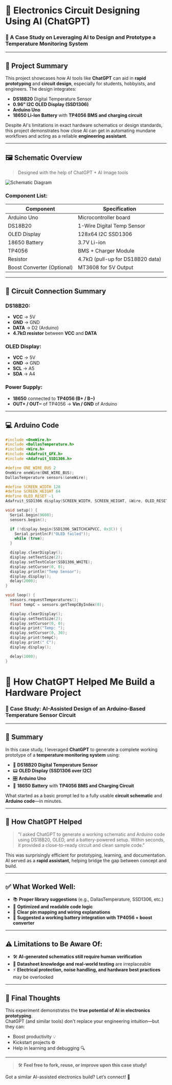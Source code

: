 # 🔧 Electronics Circuit Designing Using AI (ChatGPT)  
### 📌 A Case Study on Leveraging AI to Design and Prototype a Temperature Monitoring System

---

## 📍 Project Summary

This project showcases how AI tools like **ChatGPT** can aid in **rapid prototyping** and **circuit design**, especially for students, hobbyists, and engineers. The design integrates:

- **DS18B20** Digital Temperature Sensor  
- **0.96" I2C OLED Display (SSD1306)**  
- **Arduino Uno**  
- **18650 Li-Ion Battery** with **TP4056 BMS and charging circuit**

Despite AI's limitations in exact hardware schematics or design standards, this project demonstrates how close AI can get in automating mundane workflows and acting as a reliable **engineering assistant**.

---

## 🖼️ Schematic Overview

> Designed with the help of ChatGPT + AI Image tools

![Schematic Diagram](https://github.com/user-attachments/assets/6edcc0de-9149-44f7-b173-ab58a9f06687)

###  Component List:
| Component | Specification |
|----------|---------------|
| Arduino Uno | Microcontroller board |
| DS18B20 | 1-Wire Digital Temp Sensor |
| OLED Display | 128x64 I2C SSD1306 |
| 18650 Battery | 3.7V Li-ion |
| TP4056 | BMS + Charger Module |
| Resistor | 4.7kΩ (pull-up for DS18B20 data) |
| Boost Converter (Optional) | MT3608 for 5V Output |

---

## 🔌 Circuit Connection Summary

### DS18B20:
- **VCC** → 5V  
- **GND** → GND  
- **DATA** → D2 (Arduino)  
- **4.7kΩ resistor** between **VCC** and **DATA**

### OLED Display:
- **VCC** → 5V  
- **GND** → GND  
- **SCL** → A5  
- **SDA** → A4

### Power Supply:
- **18650** connected to **TP4056 (B+ / B−)**  
- **OUT+ / OUT−** of TP4056 → **Vin / GND** of Arduino

---

## 💻 Arduino Code

```cpp
#include <OneWire.h>
#include <DallasTemperature.h>
#include <Wire.h>
#include <Adafruit_GFX.h>
#include <Adafruit_SSD1306.h>

#define ONE_WIRE_BUS 2
OneWire oneWire(ONE_WIRE_BUS);
DallasTemperature sensors(&oneWire);

#define SCREEN_WIDTH 128
#define SCREEN_HEIGHT 64
#define OLED_RESET -1
Adafruit_SSD1306 display(SCREEN_WIDTH, SCREEN_HEIGHT, &Wire, OLED_RESET);

void setup() {
  Serial.begin(9600);
  sensors.begin();

  if (!display.begin(SSD1306_SWITCHCAPVCC, 0x3C)) {
    Serial.println(F("OLED failed"));
    while (true);
  }

  display.clearDisplay();
  display.setTextSize(2);
  display.setTextColor(SSD1306_WHITE);
  display.setCursor(0, 0);
  display.println("Temp Sensor");
  display.display();
  delay(2000);
}

void loop() {
  sensors.requestTemperatures();
  float tempC = sensors.getTempCByIndex(0);

  display.clearDisplay();
  display.setTextSize(2);
  display.setCursor(0, 0);
  display.print("Temp: ");
  display.setCursor(0, 30);
  display.print(tempC);
  display.print(" C");
  display.display();

  delay(1000);
}
```
# 🤖 How ChatGPT Helped Me Build a Hardware Project  
### 📘 Case Study: AI-Assisted Design of an Arduino-Based Temperature Sensor Circuit

---

## 🚀 Summary

In this case study, I leveraged **ChatGPT** to generate a complete working prototype of a **temperature monitoring system** using:

- 🧠 **DS18B20 Digital Temperature Sensor**
- 📟 **OLED Display (SSD1306 over I2C)**
- 🎛️ **Arduino Uno**
- 🔋 **18650 Battery** with **TP4056 BMS and Charging Circuit**

What started as a basic prompt led to a fully usable **circuit schematic** and **Arduino code**—in minutes.

---

## 🤖 How ChatGPT Helped

> "I asked ChatGPT to generate a working schematic and Arduino code using DS18B20, OLED, and a battery-powered setup. Within seconds, it provided a close-to-ready circuit and clean sample code."

This was surprisingly efficient for prototyping, learning, and documentation. AI served as a **rapid assistant**, helping bridge the gap between concept and build.

---

## ✅ What Worked Well:

- 📚 **Proper library suggestions** (e.g., DallasTemperature, SSD1306, etc.)
- 🧪 **Optimized and readable code logic**
- 🔌 **Clear pin mapping and wiring explanations**
- 🔋 **Suggested a working battery integration with TP4056 + boost converter**

---

## ⚠️ Limitations to Be Aware Of:

- 🛠️ **AI-generated schematics still require human verification**
- 📖 **Datasheet knowledge and real-world testing** are irreplaceable
- ⚡ **Electrical protection, noise handling, and hardware best practices** may be overlooked

---

## 🧠 Final Thoughts

This experiment demonstrates the **true potential of AI in electronics prototyping**.  
ChatGPT (and similar tools) don't replace your engineering intuition—but they can:

- Boost productivity 💡  
- Kickstart projects ⚙️  
- Help in learning and debugging 🔍

---

> 🛠️ **Feel free to fork, reuse, or improve upon this case study!**

Got a similar AI-assisted electronics build? Let’s connect! 🤝

